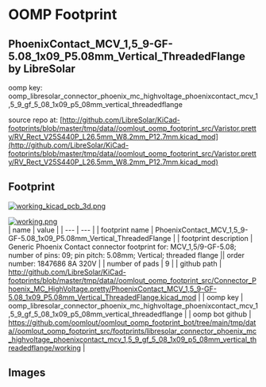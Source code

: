 # OOMP Footprint  
## PhoenixContact_MCV_1,5_9-GF-5.08_1x09_P5.08mm_Vertical_ThreadedFlange  by LibreSolar  
  
oomp key: oomp_libresolar_connector_phoenix_mc_highvoltage_phoenixcontact_mcv_1,5_9_gf_5_08_1x09_p5_08mm_vertical_threadedflange  
  
source repo at: [http://github.com/LibreSolar/KiCad-footprints/blob/master/tmp/data//oomlout_oomp_footprint_src/Varistor.pretty/RV_Rect_V25S440P_L26.5mm_W8.2mm_P12.7mm.kicad_mod](http://github.com/LibreSolar/KiCad-footprints/blob/master/tmp/data//oomlout_oomp_footprint_src/Varistor.pretty/RV_Rect_V25S440P_L26.5mm_W8.2mm_P12.7mm.kicad_mod)  
## Footprint  
  
[![working_kicad_pcb_3d.png](working_kicad_pcb_3d_600.png)](working_kicad_pcb_3d.png)  
  
[![working.png](working_600.png)](working.png)  
| name | value | 
| --- | --- | 
| footprint name | PhoenixContact_MCV_1,5_9-GF-5.08_1x09_P5.08mm_Vertical_ThreadedFlange | 
| footprint description | Generic Phoenix Contact connector footprint for: MCV_1,5/9-GF-5.08; number of pins: 09; pin pitch: 5.08mm; Vertical; threaded flange || order number: 1847686 8A 320V | 
| number of pads | 9 | 
| github path | http://github.com/LibreSolar/KiCad-footprints/blob/master/tmp/data//oomlout_oomp_footprint_src/Connector_Phoenix_MC_HighVoltage.pretty/PhoenixContact_MCV_1,5_9-GF-5.08_1x09_P5.08mm_Vertical_ThreadedFlange.kicad_mod | 
| oomp key | oomp_libresolar_connector_phoenix_mc_highvoltage_phoenixcontact_mcv_1,5_9_gf_5_08_1x09_p5_08mm_vertical_threadedflange | 
| oomp bot github | https://github.com/oomlout/oomlout_oomp_footprint_bot/tree/main/tmp/data//oomlout_oomp_footprint_src/footprints/libresolar_connector_phoenix_mc_highvoltage_phoenixcontact_mcv_1,5_9_gf_5_08_1x09_p5_08mm_vertical_threadedflange/working | 
## Images  
